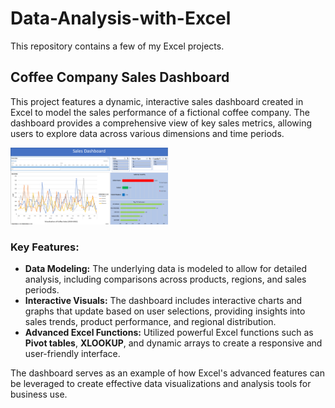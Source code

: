 # Data-Analysis-with-Excel

This repository contains a few of my Excel projects.

## Coffee Company Sales Dashboard

This project features a dynamic, interactive sales dashboard created in Excel to model the sales performance of a fictional coffee company. The dashboard provides a comprehensive view of key sales metrics, allowing users to explore data across various dimensions and time periods.

<img src="CoffeeSalesDashboard.png" alt="Dashboard" width="50%">

### Key Features:
- **Data Modeling:** The underlying data is modeled to allow for detailed analysis, including comparisons across products, regions, and sales periods.
- **Interactive Visuals:** The dashboard includes interactive charts and graphs that update based on user selections, providing insights into sales trends, product performance, and regional distribution.
- **Advanced Excel Functions:** Utilized powerful Excel functions such as **Pivot tables**, **XLOOKUP**, and dynamic arrays to create a responsive and user-friendly interface.

The dashboard serves as an example of how Excel's advanced features can be leveraged to create effective data visualizations and analysis tools for business use.
